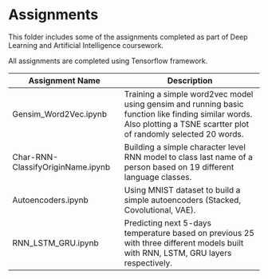 # Assignments

This folder includes some of the assignments completed as part of Deep Learning and Artificial Intelligence coursework.

All assignments are completed using Tensorflow framework.

| Assignment Name | Description |
| ---------------- | ---------- |
| Gensim_Word2Vec.ipynb | Training a simple word2vec model using gensim and running basic function like finding similar words. Also plotting a TSNE scartter plot of randomly selected 20 words. |
| Char-RNN-ClassifyOriginName.ipynb | Building a simple character level RNN model to class last name of a person based on 19 different language classes. |
| Autoencoders.ipynb | Using MNIST dataset to build a simple autoencoders (Stacked, Covolutional, VAE). |
| RNN_LSTM_GRU.ipynb | Predicting next 5-days temperature based on previous 25 with three different models built with RNN, LSTM, GRU layers respectively. |
